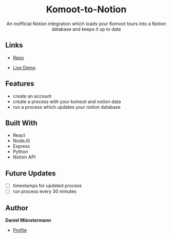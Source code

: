 <h1 align="center">Komoot-to-Notion</h1>

<p align="center">An inofficial Notion integration which loads your Komoot tours into a Notion database and keeps it up to date</p>

## Links

- [Repo](<https://github.com/Broump/komoot-to-notion> "Komoot-to-Notion Repo")

- [Live Demo](<https://komoot-to-notion.netlify.app> "Live Demo")

## Features

- create an account
- create a process with your komoot and notion data
- run a process which updates your notion database

## Built With

- React
- NodeJS
- Express
- Python
- Notion API

## Future Updates

- [ ] timestamps for updated process
- [ ] run process every 30 minutes

## Author

**Daniel Münstermann**

- [Profile](https://github.com/Broump "Daniel Münstermann")
